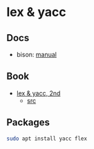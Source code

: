# lex & yacc

## Docs

- bison: [manual](https://www.gnu.org/software/bison/manual/bison.html)

## Book

- [lex & yacc, 2nd](book/README.md)
  - [src](book/src)

## Packages

```bash
sudo apt install yacc flex
```


